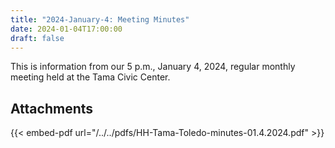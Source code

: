 ```yaml
---
title: "2024-January-4: Meeting Minutes"
date: 2024-01-04T17:00:00
draft: false
---
```

This is information from our 5 p.m., January 4, 2024, regular monthly meeting held at the Tama Civic Center. 
 
## Attachments

{{< embed-pdf url="/../../pdfs/HH-Tama-Toledo-minutes-01.4.2024.pdf" >}}
